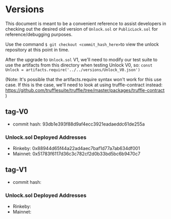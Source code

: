 # Versions

This document is meant to be a convenient reference to assist developers in checking out the desired old version of `Unlock.sol` or `PublicLock.sol` for reference/debugging purposes.

Use the command `$ git checkout <commit_hash_here>`to view the unlock repository at this point in time.

After the upgrade to `Unlock.sol` V1, we'll need to modify our test suite to use the artifacts from this directory when testing Unlock V0, so: `const Unlock = artifacts.require('../../versions/Unlock_V0.json')`

(Note: It's possible that the artifacts.require syntax won't work for this use case. If this is the case, we'll need to look at using truffle-contract instead: https://github.com/trufflesuite/truffle/tree/master/packages/truffle-contract )

## tag-V0

- commit hash: 93db1e393f88d9af4ecc3921eadaeddc61de255a

### Unlock.sol Deployed Addresses

- Rinkeby: 0x88944d65f44a22ad4aec7baf1d77a7ab634df001
- Mainnet: 0x51783f6117d36c3c782cf2d0b33bd5bc6b9470c7

## tag-V1

- commit hash: <PLACEHOLDER>

### Unlock.sol Deployed Addresses

- Rinkeby: <PLACEHOLDER>
- Mainnet: <PLACEHOLDER>
